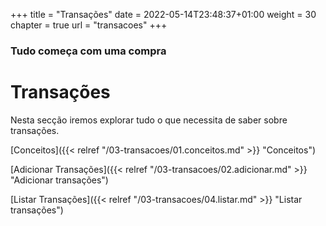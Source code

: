 +++
title = "Transações"
date = 2022-05-14T23:48:37+01:00
weight = 30
chapter = true
url = "transacoes"
+++

### Tudo começa com uma compra

# Transações


Nesta secção iremos explorar tudo o que necessita de saber sobre transações.

[Conceitos]({{< relref "/03-transacoes/01.conceitos.md" >}} "Conceitos") 

[Adicionar Transações]({{< relref "/03-transacoes/02.adicionar.md" >}} "Adicionar transações")

[Listar Transações]({{< relref "/03-transacoes/04.listar.md" >}} "Listar transações")
